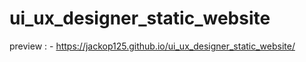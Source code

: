 # ui_ux_designer_static_website

preview : - https://jackop125.github.io/ui_ux_designer_static_website/
